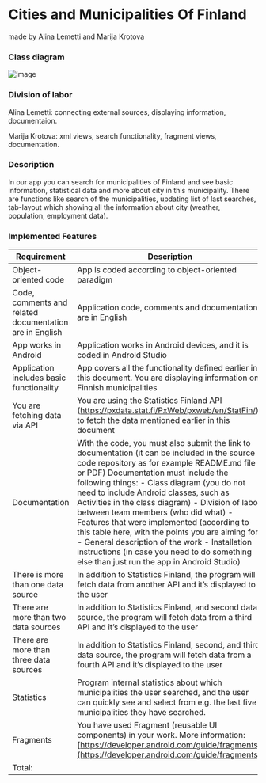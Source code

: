 # Cities and Municipalities Of Finland
made by Alina Lemetti and Marija Krotova


### Class diagram

![image](https://github.com/4PolarBears/java_project3.0/assets/52287963/4b0ca2ee-357d-42da-9998-86bbda0fbf41)


### Division of labor
Alina Lemetti: connecting external sources, displaying information, documentaion.

Marija Krotova: xml views, search functionality, fragment views, documentation.

### Description

In our app you can search for municipalities of Finland and see basic information, statistical data and more about city in this municipality. 
There are functions like search of the municipalities, updating list of last searches, tab-layout which showing all the information about city (weather, population, employment data).

### Implemented Features 
Requirement | Description | Points
 ------------ | ------------- | ------------- 
Object-oriented code | App is coded according to object-oriented paradigm | Mandatory
Code, comments and related documentation are in English | Application code, comments and documentation are in English | Mandatory
App works in Android | Application works in Android devices, and it is coded in Android Studio | Mandatory
Application includes basic functionality | App covers all the functionality defined earlier in this document. You are displaying information on Finnish municipalities | Mandatory
You are fetching data via API | You are using the Statistics Finland API (https://pxdata.stat.fi/PxWeb/pxweb/en/StatFin/) to fetch the data mentioned earlier in this document | Mandatory
Documentation | With the code, you must also submit the link to documentation (it can be included in the source code repository as for example README.md file or PDF) Documentation must include the following things: - Class diagram (you do not need to include Android classes, such as Activities in the class diagram) - Division of labor between team members (who did what)  - Features that were implemented (according to this table here, with the points you are aiming for) - General description of the work - Installation instructions (in case you need to do something else than just run the app in Android Studio) | Mandatory
There is more than one data source | In addition to Statistics Finland, the program will fetch data from another API and it’s displayed to the user | 3
There are more than two data sources | In addition to Statistics Finland, and second data source, the program will fetch data from a third API and it’s displayed to the user | 2 
There are more than three data sources | In addition to Statistics Finland, second, and third data source, the program will fetch data from a fourth API and it’s displayed to the user | 1
Statistics | Program internal statistics about which municipalities the user searched, and the user can quickly see and select from e.g. the last five municipalities they have searched. | 2
Fragments | You have used Fragment (reusable UI components) in your work. More information: [https://developer.android.com/guide/fragments](https://developer.android.com/guide/fragments). | 4
Total: | | 22
